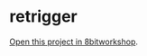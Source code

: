 retrigger
=====

[Open this project in 8bitworkshop](http://8bitworkshop.com/redir.html?platform=vcs&githubURL=https%3A%2F%2Fgithub.com%2FCrampton8230%2Fretrigger&file=retrigger.a).
